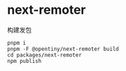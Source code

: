 # next-remoter

构建发包

```shell
pnpm i
pnpm -F @opentiny/next-remoter build
cd packages/next-remoter
npm publish
```
